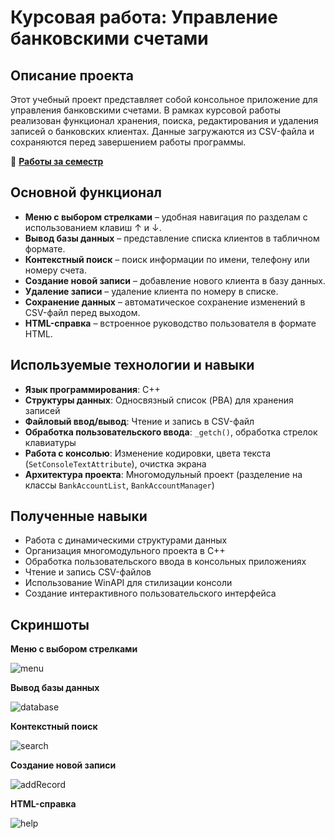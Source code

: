 # Курсовая работа: Управление банковскими счетами

## Описание проекта
Этот учебный проект представляет собой консольное приложение для управления банковскими счетами. 
В рамках курсовой работы реализован функционал хранения, поиска, редактирования и удаления записей о банковских клиентах. 
Данные загружаются из CSV-файла и сохраняются перед завершением работы программы.

📂 **[Работы за семестр](https://github.com/lectorem-dev/BeginningProgramming/tree/main/Docs)**

## Основной функционал
- **Меню с выбором стрелками** – удобная навигация по разделам с использованием клавиш ↑ и ↓.
- **Вывод базы данных** – представление списка клиентов в табличном формате.
- **Контекстный поиск** – поиск информации по имени, телефону или номеру счета.
- **Создание новой записи** – добавление нового клиента в базу данных.
- **Удаление записи** – удаление клиента по номеру в списке.
- **Сохранение данных** – автоматическое сохранение изменений в CSV-файл перед выходом.
- **HTML-справка** – встроенное руководство пользователя в формате HTML.

## Используемые технологии и навыки
- **Язык программирования**: C++  
- **Структуры данных**: Односвязный список (PBA) для хранения записей  
- **Файловый ввод/вывод**: Чтение и запись в CSV-файл  
- **Обработка пользовательского ввода**: `_getch()`, обработка стрелок клавиатуры  
- **Работа с консолью**: Изменение кодировки, цвета текста (`SetConsoleTextAttribute`), очистка экрана  
- **Архитектура проекта**: Многомодульный проект (разделение на классы `BankAccountList`, `BankAccountManager`)  

## Полученные навыки
- Работа с динамическими структурами данных  
- Организация многомодульного проекта в C++  
- Обработка пользовательского ввода в консольных приложениях  
- Чтение и запись CSV-файлов  
- Использование WinAPI для стилизации консоли  
- Создание интерактивного пользовательского интерфейса  

## Скриншоты

**Меню с выбором стрелками**  

![menu](https://github.com/lectorem-dev/BeginningProgramming/tree/main/Docs/screenshots/menu.jpg)

**Вывод базы данных**  

![database](https://github.com/lectorem-dev/BeginningProgramming/tree/main/Docs/screenshots/database.jpg)

**Контекстный поиск**  

![search](https://github.com/lectorem-dev/BeginningProgramming/tree/main/Docs/screenshots/search.jpg)

**Создание новой записи**  

![addRecord](https://github.com/lectorem-dev/BeginningProgramming/tree/main/Docs/screenshots/addRecord.jpg)

**HTML-справка** 

![help](https://github.com/lectorem-dev/BeginningProgramming/tree/main/Docs/screenshots/help.jpg)
